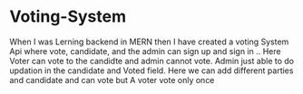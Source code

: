 # Voting-System
When I was Lerning backend in MERN then I have created a voting System Api where vote, candidate, and the admin can sign up and sign in .. Here Voter can vote to the candidte and admin cannot vote. Admin just able to do updation in the candidate and Voted field. Here we can add different parties and candidate and can vote but A voter vote only once
